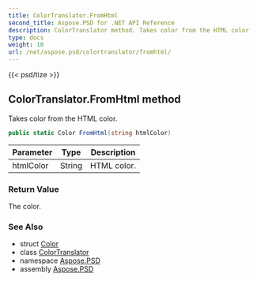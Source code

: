 ```yaml
---
title: ColorTranslator.FromHtml
second_title: Aspose.PSD for .NET API Reference
description: ColorTranslator method. Takes color from the HTML color
type: docs
weight: 10
url: /net/aspose.psd/colortranslator/fromhtml/
---
```

{{< psd/tize >}}
## ColorTranslator.FromHtml method

Takes color from the HTML color.

```csharp
public static Color FromHtml(string htmlColor)
```

| Parameter | Type | Description |
| --- | --- | --- |
| htmlColor | String | HTML color. |

### Return Value

The color.

### See Also

* struct [Color](../../color/)
* class [ColorTranslator](../)
* namespace [Aspose.PSD](../../colortranslator/)
* assembly [Aspose.PSD](../../../)


